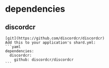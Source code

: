 # dependencies
  ## discordcr
    [git](https://github.com/discordcr/discordcr)
    Add this to your application's shard.yml:
    ```yaml
    dependencies:
      discordcr:
        github: discordcr/discordcr
    ```
